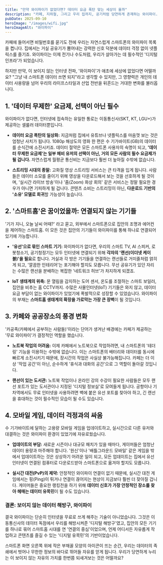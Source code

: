 ```yaml
---
title: "만약 와이파이가 없었다면? 데이터 요금 폭탄 맞는 세상이 올까"
description: "카페, 지하철, 그리고 우리 집까지, 공기처럼 당연하게 존재하는 와이파이. 만약 이 무선 인터넷 기술이 없었다면, 우리의 데이터 소비, 스마트홈, 그리고 '연결'의 개념은 어떻게 달라졌을까요? 모든 것이 '내 데이터'로 통하는 세상을 그려봅니다."
pubDate: 2025-09-10
heroImage: "/images/wifi.jpg"
heroImageAlt: "와이파이"
---
```


카페에 들어서면 비밀번호를 묻기도 전에 우리는 자연스럽게 스마트폰의 와이파이 목록을 켭니다. 집에서는 거실 공유기가 뿜어내는 강력한 신호 덕분에 데이터 걱정 없이 넷플릭스를 즐기죠. 와이파이는 이제 전기나 수도처럼, 우리가 살아가는 데 필수적인 '디지털 인프라'가 되었습니다.

하지만 만약, 이 보이지 않는 인터넷 전파, '와이파이'가 애초에 세상에 없었다면 어떨까요? "그냥 내 스마트폰 데이터 쓰면 되지"라고 생각할 수 있지만, 그 영향력은 개인의 데이터 사용량을 넘어 우리의 라이프스타일과 산업 전반을 뒤흔드는 거대한 변화를 불러옵니다.

## 1. '데이터 무제한' 요금제, 선택이 아닌 필수

와이파이가 없다면, 인터넷에 접속하는 유일한 통로는 이동통신사(SKT, KT, LGU+)가 제공하는 셀룰러 데이터뿐입니다.

-   **데이터 요금 폭탄의 일상화:** 지금처럼 집에서 유튜브나 넷플릭스를 마음껏 보는 것은 엄청난 사치가 됩니다. 1080p 해상도의 영화 한 편은 수 기가바이트(GB)의 데이터를 순식간에 소진시키죠. 데이터 절약은 모든 스마트폰 사용자의 숙명이 되고, **'데이터 무제한 요금제'는 일부 헤비 유저의 선택이 아닌, 거의 모든 사람의 필수 요금제가 될 겁니다.** 자연스럽게 월평균 통신비는 지금보다 훨씬 더 높아질 수밖에 없습니다.

-   **스트리밍 시대의 종말:** 고화질 영상 스트리밍 서비스는 큰 타격을 입게 됩니다. 사람들은 데이터 소모를 줄이기 위해 영상을 다운로드해서 보는 것을 선호하게 될 것이며, '실시간 라이브 방송'이나 '줌(Zoom) 화상 회의' 같은 서비스는 정말 필요한 경우가 아니면 기피하게 될 겁니다. 콘텐츠 소비는 스트리밍이 아닌, **다운로드 기반의 '소유' 모델로 회귀**할 가능성이 높습니다.

## 2. '스마트홈'은 꿈이었을까: 연결되지 않는 기기들

'기가 지니, 오늘 날씨 어때?' 라고 묻고, 외부에서 스마트폰으로 집안의 조명과 에어컨을 제어하는 스마트홈. 이 모든 것은 집안의 기기들이 와이파이를 통해 하나로 연결되어 있기에 가능합니다.

-   **'유선'으로 묶인 스마트 기기:** 와이파이가 없다면, 우리의 스마트 TV, AI 스피커, 로봇청소기, 공기청정기는 모두 인터넷에 연결되기 위해 **각자의 '랜선(이더넷 케이블)'을 필요**로 합니다. 거실과 각 방은 기기들을 연결하는 랜선들로 거미줄처럼 얽히게 되고, '깔끔한 인테리어'는 포기해야 할지도 모릅니다. 무선 공유기가 있던 자리는 수많은 랜선을 분배하는 복잡한 '네트워크 허브'가 차지하게 되겠죠.

-   **IoT 생태계의 위축:** 문 열림을 감지하는 도어 센서, 온도를 조절하는 스마트 보일러, 집안을 비추는 홈 CCTV까지. 수많은 사물인터넷(IoT) 기기들은 와지 않고, 데이터 요금 부담이 없는 와이파이가 있었기에 폭발적으로 성장할 수 있었습니다. 와이파이의 부재는 **스마트홈 생태계의 확장을 가로막는 가장 큰 장벽**이 될 것입니다.

## 3. 카페와 공공장소의 풍경 변화

'카공족(카페에서 공부하는 사람들)'이라는 단어가 생겨난 배경에는 카페가 제공하는 '무료 와이파이'가 결정적인 역할을 했습니다.

-   **노트북 작업의 어려움:** 이제 카페에서 노트북으로 작업하려면, 내 스마트폰의 '테더링' 기능을 이용하는 수밖에 없습니다. 이는 스마트폰의 배터리와 데이터를 동시에 빠르게 소진시키기 때문에, 장시간의 작업은 사실상 불가능해집니다. 카페는 더 이상 '작업 공간'이 아닌, 순수하게 '휴식과 대화의 공간'으로 그 역할이 돌아갈 것입니다.

-   **랜선이 있는 도서관:** 노트북 작업이나 온라인 강의 수강이 필요한 사람들은 모두 랜선 포트가 있는 도서관이나 지정된 '디지털 정보실'로 모여들게 됩니다. 공항이나 기차역에서도 무료 인터넷을 사용하려면 벽에 붙은 유선 포트를 찾아야 하고, 긴 랜선을 휴대하는 것이 필수적인 모습이 될 수도 있습니다.

## 4. 모바일 게임, 데이터 걱정과의 싸움

수 기가바이트에 달하는 고용량 모바일 게임을 업데이트하고, 실시간으로 다른 유저와 대결하는 것은 와이파이 환경이 있었기에 자유로웠습니다.

-   **업데이트의 부담:** 새로운 시즌이나 대규모 패치가 있을 때마다, 게이머들은 엄청난 데이터 용량과 마주해야 합니다. '원신'이나 '배틀그라운드 모바일' 같은 게임을 밖에서 업데이트하는 것은 상상하기 어려운 일이 되고, 모든 업데이트는 집에서 유선 인터넷이 연결된 컴퓨터로 다운로드받아 스마트폰으로 옮겨야 할지도 모릅니다.

-   **실시간 대전(PvP)의 제약:** 안정적인 와이파이 연결이 없기 때문에, 실시간 대전 게임에서는 핑(Ping)이 튀거나 연결이 끊어지는 현상이 지금보다 훨씬 더 잦아질 겁니다. 게이머들은 중요한 랭킹전을 하기 위해 **데이터 신호가 가장 안정적인 장소를 찾아 헤매는 데이터 유목민**이 될 수도 있습니다.

### 결론: 보이지 않는 데이터 해방구, 와이파이

결국 와이파이는 단순히 인터넷을 무료로 쓰게 해주는 기술이 아니었습니다. 그것은 이동통신사의 데이터 독점에서 우리를 해방시켜준 '디지털 해방구'였고, 집안의 모든 기기를 하나로 묶어 스마트홈 시대를 연 '연결의 중심'이었으며, 언제 어디서든 자유롭게 작업하고 콘텐츠를 즐길 수 있는 '디지털 유목민'의 기반이었습니다.

스마트폰 화면 오른쪽 위에 작은 부채꼴 모양의 아이콘이 뜨는 순간, 우리는 데이터의 족쇄에서 벗어나 무한한 정보의 바다로 뛰어들 자유를 얻게 됩니다. 우리가 당연하게 누리는 이 보이지 않는 자유의 가치를 한번쯤 되새겨보는 것은 어떨까요?
